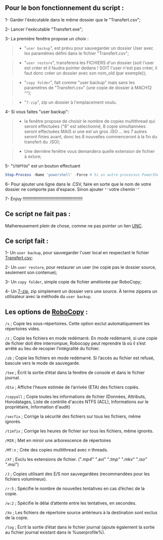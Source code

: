 ## Pour le bon fonctionnement du script :


1-	Garder l'éxécutable dans le même dossier que le "Transfert.csv";

2-	Lancer l'exécutable "Transfert.exe";

3-	La première fenêtre propose un choix :
>-	"`user backup`", est prévu pour sauvegarder un dossier User avec les paramètres défini dans le fichier "Transfert.csv";

>-	"`user restore`", transferera les FICHIERS d'un dossier (soit l'user est créer et il faudra pointer dedans ! SOIT l'user n'est pas créer, il faut donc créer un dossier avec son nom_old (par exemple));

>-	"`copy folder`", fait comme "user backup" mais sans les paramètres de "Transfert.csv" (une copie de dossier à MACH12 ^^);

>-	"`7-zip`", zip un dossier à l'emplacement voulu.


4-	Si vous faites "user backup":
>- la fenêtre propose de choisir le nombre de copies multithread qui seront effectuées ("8" est sélectionné, 8 copie simultannées seront effectuées MAIS si une est un gros .ISO ... les 7 autres seront finies avant, donc les 8 nouvelles commenceront à la fin du transfert du .ISO);

>- Une dernière fenêtre vous demandera quelle extension de fichier à exlure;

5-	"`STOPTOU`" est un bouton effectuant
```powershell
Stop-Process -Name 'powershell' -Force # Si un autre processus PowerShell est en train de travailler ... ça STOPTOU !!!
```

6- Pour ajouter une ligne dans le .CSV, faire en sorte que le nom de votre dossier ne comporte pas d'espace. Sinon ajouter `"'`votre chemin`'"`

7-	Enjoy !!!!!!!!!!!!!!!!!!!!!!!!!!!!!!!!!!!!!!!!!!!!!!!!!



## Ce script ne fait pas :

Malhereusement plein de chose, comme ne pas pointer un lien [UNC](https://fr.wikipedia.org/wiki/Universal_Naming_Convention).

## Ce script fait :

1-	Un `user backup`, pour sauvegarder l'user local en respectant le fichier [Transfert.csv](https://github.com/SkullsuiT/DRUcopy/blob/main/.Transfert.csv);

2-	Un `user restore`, pour restaurer un user (ne copie pas le dossier source, seulement son contenue);

3-	Un `copy folder`, simple copie de fichier améliorée par RoboCopy;

4-	Un [7-zip](https://fr.wikipedia.org/wiki/7-Zip), zip simplement un dossier vers une source. À terme zippera un utilisateur avec la méthode du `user backup`.


## Les options de [RoboCopy](https://learn.microsoft.com/fr-fr/windows-server/administration/windows-commands/robocopy) :


`/s` ; Copie les sous-répertoires. Cette option exclut automatiquement les répertoires vides.

`/z` ; Copie les fichiers en mode redémarré. En mode redémarré, si une copie de fichier doit être interrompue, Robocopy peut reprendre là où il s’est arrêté au lieu de recopier l’intégralité du fichier.

`/zb` ; Copie les fichiers en mode redémarré. Si l’accès au fichier est refusé, bascule vers le mode de sauvegarde.

`/tee` ; Écrit la sortie d’état dans la fenêtre de console et dans le fichier journal.

`/Eta` ; Affiche l’heure estimée de l’arrivée (ETA) des fichiers copiés.

`/copyall` ; Copie toutes les informations de fichier (Données, Attributs, Horodatages, Liste de contrôle d'accès NTFS (ACL), Informations sur le propriétaire, Information d'audit)

`/secfix` ; Corrige la sécurité des fichiers sur tous les fichiers, même ignorés.

`/timfix` ; Corrige les heures de fichier sur tous les fichiers, même ignorés.

`/MIR` ; Met en miroir une arborescence de répertoires

`/MT:n` ; Crée des copies multithread avec n threads.

`/Xf` ; Exclu les extensions de fichier. ("*.mp4" "*.avi" "*.tmp" "*.mkv" "*.iso" "*.msi")

`/J` ; Copies utilisant des E/S non sauvegardées (recommandées pour les fichiers volumineux).

`/r:5` ; Spécifie le nombre de nouvelles tentatives en cas d’échec de la copie.

`/w:2` ; Spécifie le délai d’attente entre les tentatives, en secondes.

`/Xo` ; Les fichiers de répertoire source antérieurs à la destination sont exclus de la copie.

`/log` ; Écrit la sortie d’état dans le fichier journal (ajoute également la sortie au fichier journal existant dans le %userprofile%).